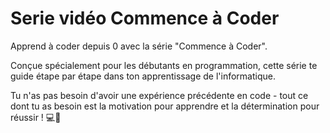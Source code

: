 # Serie vidéo Commence à Coder

Apprend à coder depuis 0 avec la série "Commence à Coder". 

Conçue spécialement pour les débutants en programmation, cette série te guide étape par étape dans ton apprentissage de l'informatique. 

Tu n'as pas besoin d'avoir une expérience précédente en code - tout ce dont tu as besoin est la motivation pour apprendre et la détermination pour réussir !  💻🚀
